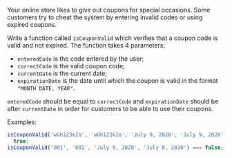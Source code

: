 Your online store likes to give out coupons for special occasions. Some customers try to cheat the system by entering invalid codes or using expired coupons.

Write a function called `isCouponValid` which verifies that a coupon code is valid and not expired.
The function takes 4 parameters:

- `enteredCode` is the code entered by the user;
- `correctCode` is the valid coupon code;
- `currentDate` is the current date;
- `expirationDate` is the date until which the coupon is valid in the format `"MONTH DATE, YEAR"`.

`enteredCode` should be equal to `correctCode` and `expirationDate` should be after `currentDate` in order for customers to be able to use their coupons.

Examples:

```javascript
isCouponValid('wGh123kIo', 'wGh123kIo', 'July 9, 2020', 'July 9, 2020') ===
  true;
isCouponValid('001', '001', 'July 9, 2020', 'July 8, 2020') === false;
```
